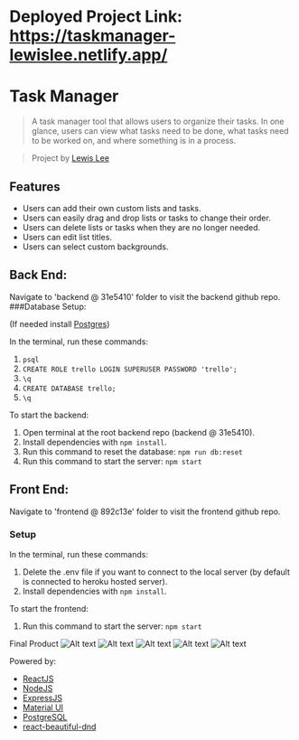 # Deployed Project Link: https://taskmanager-lewislee.netlify.app/

# Task Manager 
> A task manager tool that allows users to organize their tasks. In one glance, users can view what tasks need to be done, what tasks need to be worked on, and where something is in a process. 

> Project by [Lewis Lee](https://github.com/rexiah23)

## Features
* Users can add their own custom lists and tasks. 
* Users can easily drag and drop lists or tasks to change their order. 
* Users can delete lists or tasks when they are no longer needed. 
* Users can edit list titles. 
* Users can select custom backgrounds. 


## Back End:
Navigate to 'backend @ 31e5410' folder to visit the backend github repo.
###Database Setup: 

(If needed install [Postgres](https://www.postgresql.org/))

In the terminal, run these commands: 
1. `psql`
2. `CREATE ROLE trello LOGIN SUPERUSER PASSWORD 'trello';`
3. `\q`
4. `CREATE DATABASE trello;`
5. `\q`

To start the backend:
1. Open terminal at the root backend repo (backend @ 31e5410).
2. Install dependencies with `npm install`.
3. Run this command to reset the database: `npm run db:reset`
4. Run this command to start the server: `npm start`
 
## Front End:
Navigate to 'frontend @ 892c13e' folder to visit the frontend github repo.

### Setup
In the terminal, run these commands:
1. Delete the .env file if you want to connect to the local server (by default is connected to heroku hosted server). 
2. Install dependencies with `npm install`.

To start the frontend: 
1. Run this command to start the server: `npm start`


Final Product
![Alt text](/docs/1.png)
![Alt text](/docs/2.png)
![Alt text](/docs/3.png)
![Alt text](/docs/4.png)
![Alt text](/docs/5.png)

Powered by: 

- [ReactJS](https://reactjs.org/)
- [NodeJS](https://nodejs.org/)
- [ExpressJS](http://expressjs.com/)
- [Material UI](https://mui.com/)
- [PostgreSQL](https://www.postgresql.org/)
- [react-beautiful-dnd](https://www.npmjs.com/package/react-beautiful-dnd)
